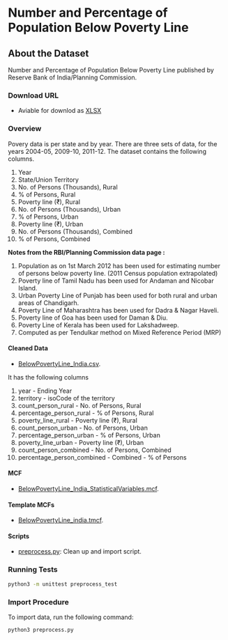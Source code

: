 # Number and Percentage of Population Below Poverty Line


## About the Dataset
Number and Percentage of Population Below Poverty Line published by Reserve Bank of India/Planning Commission.


### Download URL

* Aviable for downlod as [XLSX](https://rbidocs.rbi.org.in/rdocs/Publications/DOCs/154T_HB15092019609736EE47614B23BFD377A47FFC1A5D.XLSX)


### Overview
Povery data is per state and by year. There are three sets of data, for the years 2004-05, 2009-10, 2011-12. The dataset contains the following columns.

1. Year  
2. State/Union Territory
3. No. of Persons (Thousands), Rural  
4. % of Persons, Rural
5. Poverty line (₹), Rural  
6. No. of Persons (Thousands), Urban  
7. % of Persons, Urban
8. Poverty line (₹), Urban  
9. No. of Persons (Thousands), Combined
10. % of Persons, Combined


**Notes from the RBI/Planning Commission data page :** 
1. Population as on 1st March 2012 has been used for estimating number of persons below poverty line. (2011 Census population extrapolated)
2. Poverty line of Tamil Nadu has been used for Andaman and Nicobar Island.
3. Urban Poverty Line of Punjab has been used for both rural and urban areas of Chandigarh.
4. Poverty Line of Maharashtra has been used for Dadra & Nagar Haveli.
5. Poverty line of Goa has been used for Daman & Diu.
6. Poverty Line of Kerala has been used for Lakshadweep.
7. Computed as per Tendulkar method on Mixed Reference Period (MRP)



#### Cleaned Data
- [BelowPovertyLine_India.csv](BelowPovertyLine_India.csv).

It has the following columns
1. year - Ending Year  
2. territory - isoCode of the territory
3. count_person_rural - No. of Persons, Rural  
4. percentage_person_rural - % of Persons, Rural
5. poverty_line_rural - Poverty line (₹), Rural  
6. count_person_urban - No. of Persons, Urban  
7. percentage_person_urban - % of Persons, Urban
8. poverty_line_urban - Poverty line (₹), Urban  
9. count_person_combined - No. of Persons, Combined
10. percentage_person_combined - Combined - % of Persons


#### MCF
- [BelowPovertyLine_India_StatisticalVariables.mcf](BelowPovertyLine_India_StatisticalVariables.mcf).

#### Template MCFs
- [BelowPovertyLine_india.tmcf](BelowPovertyLine_india.tmcf).

#### Scripts
- [preprocess.py](preprocess.py): Clean up and import script.


### Running Tests

```bash
python3 -m unittest preprocess_test
```

### Import Procedure

To import data, run the following command:

```
python3 preprocess.py
```
